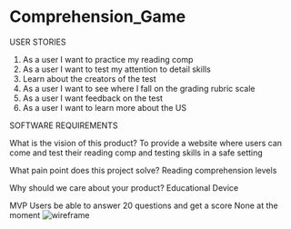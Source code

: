 # Comprehension_Game
USER STORIES

1. As a user I want to practice my reading comp
2. As a user I want to test my attention to detail skills
3. Learn about the creators of the test
4. As a user I want to see where I fall on the grading rubric scale
5. As a user I want feedback on the test
6. As a user I want to learn more about the US

SOFTWARE REQUIREMENTS

What is the vision of this product?
To provide a website where users can come and test their reading comp and testing skills in a safe setting

What pain point does this project solve?
Reading comprehension levels

Why should we care about your product?
Educational Device 

MVP
Users be able to answer 20 questions and get a score
None at the moment
![wireframe](https://github.com/1st-Place-Games/Comprehension_Game/assets/156013482/9efa6a02-a855-4d44-90ea-3123b3c19e8b)
